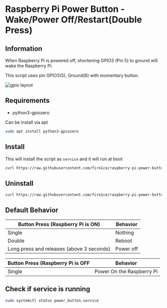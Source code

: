 
# Raspberry Pi Power Button - Wake/Power Off/Restart(Double Press)

## Information

When Raspberry Pi is powered off, shortening GPIO3 (Pin 5) to ground will wake the Raspberry Pi.

This script uses pin GPIO3(5), Ground(6) with momentary button.

![gpio layout](https://github.com/fire1ce/raspberry-pi-power-button/raw/main/gpio_layout.jpg)

## Requirements

* python3-gpiozero

Can be install via apt

```bash
sudo apt install python3-gpiozero
```

## Install

This will install the script as `service` and it will run at boot

```bash
curl https://raw.githubusercontent.com/fire1ce/raspberry-pi-power-button/main/install.sh | bash
```

## Uninstall

```bash
curl https://raw.githubusercontent.com/fire1ce/raspberry-pi-power-button/main/uninstall.sh | bash
```

## Default Behavior

| __Button Press (Raspberry Pi is ON)__     | __Behavior__ |
| ----------------------------------------- | ------------ |
| Single                                    | Nothing      |
| Double                                    | Reboot       |
| Long press and releases (above 3 seconds) | Power off    |

| __Button Press (Raspberry Pi is OFF__ | __Behavior__              |
| ------------------------------------- | ------------------------- |
| Single                                | Power On the Raspberry Pi |

## Check if service is running

```bash
sudo systemctl status power_button.service
```
